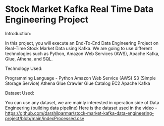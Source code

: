 # Stock Market Kafka Real Time Data Engineering Project

Introduction:

In this project, you will execute an End-To-End Data Engineering Project on Real-Time Stock Market Data using Kafka.
We are going to use different technologies such as Python, Amazon Web Services (AWS), Apache Kafka, Glue, Athena, and SQL.

Technology Used:

Programming Language - Python
Amazon Web Service (AWS)
S3 (Simple Storage Service)
Athena
Glue Crawler
Glue Catalog
EC2
Apache Kafka

Dataset Used:

You can use any dataset, we are mainly interested in operation side of Data Engineering (building data pipeline)
Here is the dataset used in the video - https://github.com/darshilparmar/stock-market-kafka-data-engineering-project/blob/main/indexProcessed.csv


